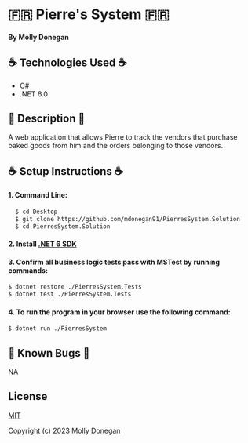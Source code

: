 # 🇫🇷 Pierre's System 🇫🇷

#### By Molly Donegan

## ☕ Technologies Used ☕

* C# 
* .NET 6.0 

## 🥐 Description 🥐
A web application that allows Pierre to track the vendors that purchase baked goods from him and the orders belonging to those vendors.

## ☕ Setup Instructions ☕

#### 1. Command Line:
```sh
  $ cd Desktop
  $ git clone https://github.com/mdonegan91/PierresSystem.Solution
  $ cd PierresSystem.Solution
```

#### 2. Install [.NET 6 SDK](https://dotnet.microsoft.com/en-us/download/dotnet/6.0)

#### 3. Confirm all business logic tests pass with MSTest by running commands:

```sh
$ dotnet restore ./PierresSystem.Tests
$ dotnet test ./PierresSystem.Tests
```

#### 4. To run the program in your browser use the following command:

```sh
$ dotnet run ./PierresSystem
```

## 🥐 Known Bugs 🥐

NA

## License

[MIT](https://github.com/git/git-scm.com/blob/main/MIT-LICENSE.txt)

Copyright (c) 2023 Molly Donegan